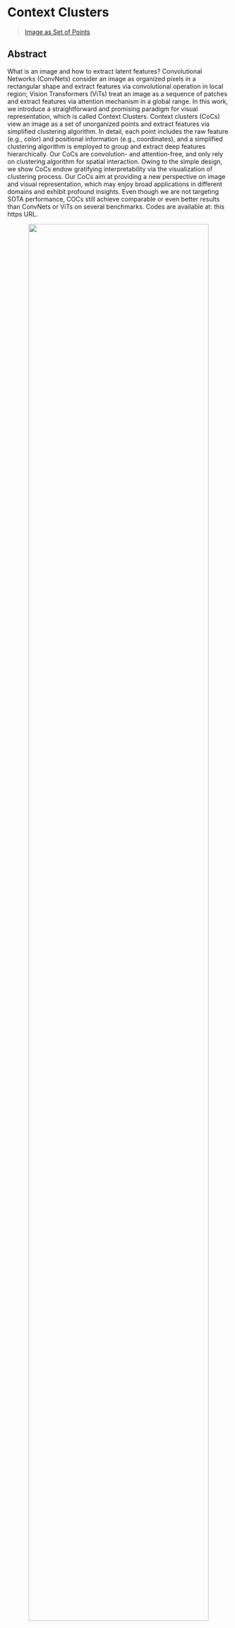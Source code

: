 # Context Clusters

> [Image as Set of Points](https://arxiv.org/abs/2303.01494)

## Abstract

What is an image and how to extract latent features? Convolutional Networks (ConvNets) consider an image as organized pixels in a rectangular shape and extract features via convolutional operation in local region; Vision Transformers (ViTs) treat an image as a sequence of patches and extract features via attention mechanism in a global range. In this work, we introduce a straightforward and promising paradigm for visual representation, which is called Context Clusters. Context clusters (CoCs) view an image as a set of unorganized points and extract features via simplified clustering algorithm. In detail, each point includes the raw feature (e.g., color) and positional information (e.g., coordinates), and a simplified clustering algorithm is employed to group and extract deep features hierarchically. Our CoCs are convolution- and attention-free, and only rely on clustering algorithm for spatial interaction. Owing to the simple design, we show CoCs endow gratifying interpretability via the visualization of clustering process. Our CoCs aim at providing a new perspective on image and visual representation, which may enjoy broad applications in different domains and exhibit profound insights. Even though we are not targeting SOTA performance, COCs still achieve comparable or even better results than ConvNets or ViTs on several benchmarks. Codes are available at: this https URL. 

<div align=center>
<img src="https://user-images.githubusercontent.com/44519745/232592809-ad1005a3-1b99-4eb5-8ffb-3094af84ae80.png" width="90%"/>
</div>

## Results and models

This page is based on the [official repo](https://github.com/ma-xu/Context-Cluster).

### ImageNet-1k

| Model | Params(M) | Flops(G) | Top-1 (%) | Throughputs | Config | Download |
| :---: | :-------: | :------: | :-------: | :---------: | :----: | :------: |
| ContextCluster-tiny\* | 5.3 | 1.0 | 71.8 | 518.4 | [config](coc_tiny_8xb256_ep300.py) | [model](https://drive.google.com/drive/folders/1Q_6W3xKMX63aQOBaqiwX5y1fCj4hVOIA?usp=sharing) |
| ContextCluster-tiny_plain\* | 5.3 | 1.0 | 72.9 |  -  | [config](coc_tiny_plain_8xb256_ep300.py) | [model](https://web.northeastern.edu/smilelab/xuma/ContextCluster/checkpoints/coc_tiny_plain/coc_tiny_plain.pth.tar) |
| ContextCluster-small\* | 5.3 | 1.0 | 71.8 | 518.4 | [config](coc_small_8xb256_ep300.py) | [model](https://drive.google.com/drive/folders/1WSmnbSgy1I1HOTTTAQgOKEzXSvd3Kmh-?usp=sharing) |
| ContextCluster-medium\* | 5.3 | 1.0 | 71.8 | 518.4 | [config](coc_medium_8xb256_ep300.py) | [model](https://drive.google.com/drive/folders/1sPxnEHb2AHDD9bCQh6MA0I_-7EBrvlT5?usp=sharing) |

We follow the original training setting provided by the [official repo](https://github.com/ma-xu/Context-Cluster). *Models with * are converted from the [official repo](https://github.com/ma-xu/Context-Cluster).*

## Citation

```bibtex
@inproceedings{iclr2023coc,
      title={Image as Set of Points},
      author={Xu Ma and Yuqian Zhou and Huan Wang and Can Qin and Bin Sun and Chang Liu and Yun Fu},
      booktitle={The Eleventh International Conference on Learning Representations},
      year={2023},
      url={https://openreview.net/forum?id=awnvqZja69}
}
```
